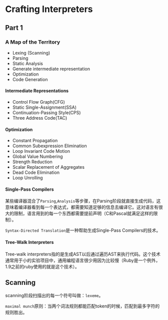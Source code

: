 # Crafting Interpreters

##  Part 1

### A Map of the Territory

- Lexing (Scanning)
- Parsing
- Static Analysis
- Generate intermediate representation
- Optimization
- Code Generation

#### Intermediate Representations

- Control Flow Graph(CFG)
- Static Single-Assignment(SSA)
- Continuation-Passing Style(CPS)
- Three Address Code(TAC)

#### Optimization

- Constant Propagation
- Common Subexpression Elimination
- Loop Invariant Code Motion
- Global Value Numbering
- Strength Reduction
- Scalar Replacement of Aggregates
- Dead Code Elimination
- Loop Unrolling

#### Single-Pass Compilers

某些编译器混合了`Parsing`,`Analysis`等步骤，在Parsing阶段就直接生成代码，这意味着编译器看到每一个表达式，都需要知道足够的信息去编译它。这对语言有很大的限制，语言用到的每一个东西都需要提前声明（C和Pascal就满足这样的限制）。

`Syntax-Directed Translation`是一种帮助生成Single-Pass Compilers的技术。

#### Tree-Walk Interpreters

Tree-walk interpreters指的是生成AST以后通过遍历AST来执行代码。这个技术通常用于小的实验项目中，通用编程语言很少用因为比较慢（Ruby是一个例外，1.9之前的ruby使用的就是这个技术）。

## Scanning

scanning阶段扫描出的每一个符号叫做：`lexeme`。

`maximal munch`原则：当两个词法规则都能匹配token的时候，匹配到最多字符的规则胜出。
